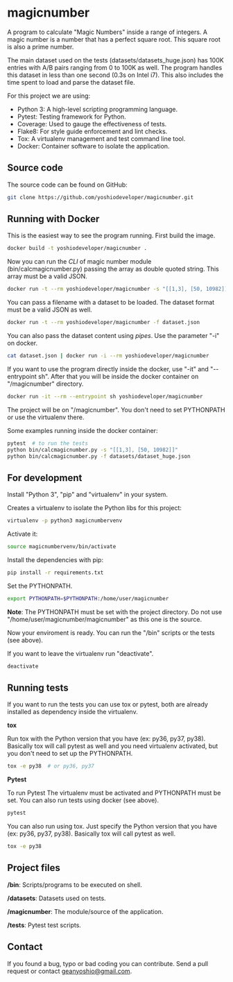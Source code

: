 # magicnumber

A program to calculate "Magic Numbers" inside a range of integers. A magic number is a number that has a perfect square root. This square root is also a prime number.

The main dataset used on the tests (datasets/datasets_huge.json) has 100K entries with A/B pairs ranging from 0 to 100K as well. The program handles this dataset in less than one second (0.3s on Intel i7). This also includes the time spent to load and parse the dataset file.

For this project we are using:

- Python 3: A high-level scripting programming language.
- Pytest: Testing framework for Python.
- Coverage: Used to gauge the effectiveness of tests.
- Flake8: For style guide enforcement and lint checks.
- Tox: A virtualenv management and test command line tool.
- Docker: Container software to isolate the application.


## Source code

The source code can be found on GitHub:

```bash
git clone https://github.com/yoshiodeveloper/magicnumber.git
```


## Running with Docker

This is the easiest way to see the program running. First build the image.

```bash
docker build -t yoshiodeveloper/magicnumber .
```

Now you can run the *CLI* of magic number module (bin/calcmagicnumber.py) passing the array as double quoted string. This array must be a valid JSON.

```bash
docker run -t --rm yoshiodeveloper/magicnumber -s "[[1,3], [50, 10982]]"
```

You can pass a filename with a dataset to be loaded. The dataset format must be a valid JSON as well.

```bash
docker run -t --rm yoshiodeveloper/magicnumber -f dataset.json
```

You can also pass the dataset content using *pipes*. Use the parameter "-i" on docker.

```bash
cat dataset.json | docker run -i --rm yoshiodeveloper/magicnumber
```

If you want to use the program directly inside the docker, use "-it" and "--entrypoint sh". After that you will be inside the docker container on "/magicnumber" directory.

```bash
docker run -it --rm --entrypoint sh yoshiodeveloper/magicnumber
```

The project will be on "/magicnumber". You don't need to set PYTHONPATH or use the virtualenv there.

Some examples running inside the docker container:

```bash
pytest  # to run the tests
python bin/calcmagicnumber.py -s "[[1,3], [50, 10982]]"
python bin/calcmagicnumber.py -f datasets/dataset_huge.json
```


## For development

Install "Python 3", "pip" and "virtualenv" in your system.

Creates a virtualenv to isolate the Python libs for this project:

```bash
virtualenv -p python3 magicnumbervenv
```

Activate it:

```bash
source magicnumbervenv/bin/activate
```

Install the dependencies with pip:

```bash
pip install -r requirements.txt
```

Set the PYTHONPATH.

```bash
export PYTHONPATH=$PYTHONPATH:/home/user/magicnumber
```

**Note**: The PYTHONPATH must be set with the project directory. Do not use "/home/user/magicnumber/magicnumber" as this one is the source.

Now your enviroment is ready. You can run the "/bin" scripts or the tests (see above).

If you want to leave the virtualenv run "deactivate".

```bash
deactivate
```


## Running tests

If you want to run the tests you can use tox or pytest, both are already installed as dependency inside the virtualenv.

**tox**

Run tox with the Python version that you have (ex: py36, py37, py38). Basically tox will call pytest as well and you need virtualenv activated, but you don't need to set up the PYTHONPATH.

```bash
tox -e py38  # or py36, py37
```

**Pytest**

To run Pytest
The virtualenv must be activated and PYTHONPATH must be set. You can also run tests using docker (see above).

```bash
pytest
```

You can also run using tox. Just specify the Python version that you have (ex: py36, py37, py38). Basically tox will call pytest as well.

```bash
tox -e py38
```


## Project files

**/bin**: Scripts/programs to be executed on shell.

**/datasets**: Datasets used on tests.
 
**/magicnumber**: The module/source of the application.
 
**/tests**: Pytest test scripts.
 
 
## Contact

If you found a bug, typo or bad coding you can contribute. Send a pull request or contact geanyoshio@gmail.com.

